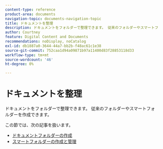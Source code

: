 ```yaml
---
content-type: reference
product-area: documents
navigation-topic: documents-navigation-topic
title: ドキュメントを整理
description: ドキュメントをフォルダーで整理できます。 従来のフォルダーやスマートフォルダーを作成できます。
author: Courtney
feature: Digital Content and Documents
recommendations: noDisplay, noCatalog
exl-id: db1887a0-3644-44a7-bb2b-f48ac61c1e38
source-git-commit: 752caa1d94a09871b97a11400d83f28853118d33
workflow-type: tm+mt
source-wordcount: '46'
ht-degree: 0%

---
```


# ドキュメントを整理

ドキュメントをフォルダーで整理できます。 従来のフォルダーやスマートフォルダーを作成できます。

この節では、次の記事を扱います。

* [ドキュメントフォルダーの作成](../../documents/organizing-documents/create-documents-folder.md)
* [スマートフォルダーの作成と管理](../../documents/organizing-documents/create-manage-smart-folders.md)
